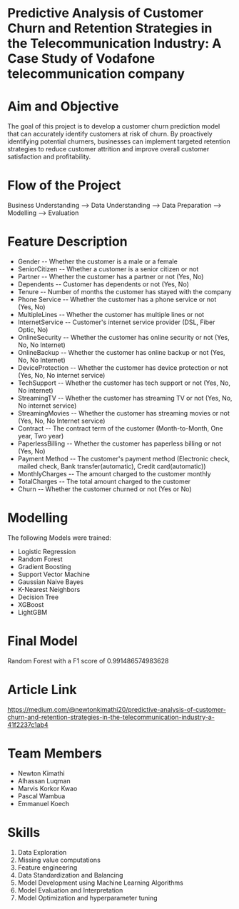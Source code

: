 # Predictive Analysis of Customer Churn and Retention Strategies in the Telecommunication Industry: A Case Study of Vodafone telecommunication company

# Aim and Objective
The goal of this project is to develop a customer churn prediction model that can accurately identify customers at risk of churn. By proactively identifying potential churners, businesses can implement targeted retention strategies to reduce customer attrition and improve overall customer satisfaction and profitability.
 
# Flow of the Project  
 Business  Understanding --> Data Understanding --> Data Preparation --> Modelling --> Evaluation 

 # Feature Description
* Gender -- Whether the customer is a male or a female
* SeniorCitizen -- Whether a customer is a senior citizen or not
* Partner -- Whether the customer has a partner or not (Yes, No)
* Dependents -- Customer has dependents or not (Yes, No)
* Tenure -- Number of months the customer has stayed with the company
* Phone Service -- Whether the customer has a phone service or not (Yes, No)
* MultipleLines -- Whether the customer has multiple lines or not
* InternetService -- Customer's internet service provider (DSL, Fiber Optic, No)
* OnlineSecurity -- Whether the customer has online security or not (Yes, No, No Internet)
* OnlineBackup -- Whether the customer has online backup or not (Yes, No, No Internet)
* DeviceProtection -- Whether the customer has device protection or not (Yes, No, No internet service)
* TechSupport -- Whether the customer has tech support or not (Yes, No, No internet)
* StreamingTV -- Whether the customer has streaming TV or not (Yes, No, No internet service)
* StreamingMovies -- Whether the customer has streaming movies or not (Yes, No, No Internet service)
* Contract -- The contract term of the customer (Month-to-Month, One year, Two year)
* PaperlessBilling -- Whether the customer has paperless billing or not (Yes, No)
* Payment Method -- The customer's payment method (Electronic check, mailed check, Bank transfer(automatic), Credit card(automatic))
* MonthlyCharges -- The amount charged to the customer monthly
* TotalCharges -- The total amount charged to the customer
* Churn -- Whether the customer churned or not (Yes or No)


 # Modelling
 The following Models were trained:
* Logistic Regression
* Random Forest
* Gradient Boosting
* Support Vector Machine
* Gaussian Naive Bayes
* K-Nearest Neighbors
* Decision Tree
* XGBoost
* LightGBM

# Final Model
Random Forest with a F1 score of 0.991486574983628

# Article Link
https://medium.com/@newtonkimathi20/predictive-analysis-of-customer-churn-and-retention-strategies-in-the-telecommunication-industry-a-41f2237c1ab4

# Team Members
* Newton Kimathi
* Alhassan Luqman
* Marvis Korkor Kwao
* Pascal Wambua
* Emmanuel Koech

# Skills
1. Data Exploration
2. Missing value computations
3. Feature engineering
4. Data Standardization and Balancing
5. Model Development using Machine Learning Algorithms 
6. Model Evaluation and Interpretation 
7. Model Optimization and hyperparameter tuning